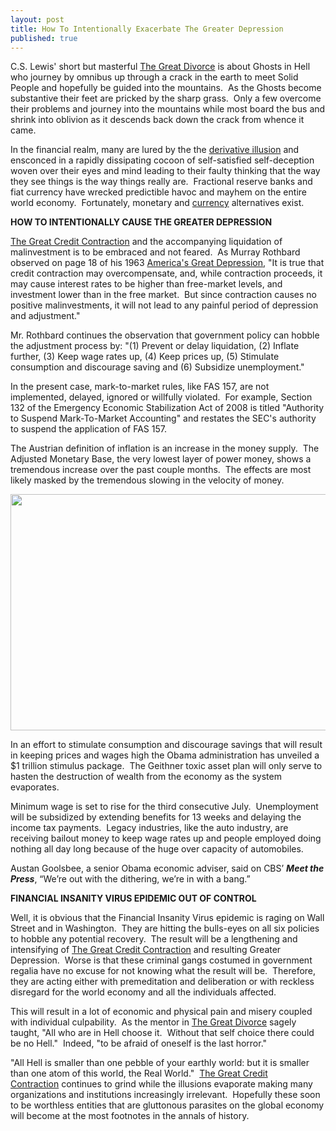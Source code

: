 ```yaml
---
layout: post
title: How To Intentionally Exacerbate The Greater Depression
published: true
---
```

<p>C.S. Lewis' short but masterful <a href="https://www.amazon.com/dp/0060652950?tag=run07-20&amp;camp=0&amp;creative=0&amp;linkCode=as4&amp;creativeASIN=0060652950&amp;adid=10D7S6N8CPGKYP417E6T&amp;" target="_blank">The Great Divorce</a> is about Ghosts in Hell who journey by omnibus up through a crack in the earth to meet Solid People and hopefully be guided into the mountains.  As the Ghosts become substantive their feet are pricked by the sharp grass.  Only a few overcome their problems and journey into the mountains while most board the bus and shrink into oblivion as it descends back down the crack from whence it came.</p>
<p>In the financial realm, many are lured by the the <a href="http://www.runtogold.com/2008/10/derivative-illusion/" target="_blank">derivative illusion</a> and ensconced in a rapidly dissipating cocoon of self-satisfied self-deception woven over their eyes and mind leading to their faulty thinking that the way they see things is the way things really are.  Fractional reserve banks and fiat currency have wrecked predictible havoc and mayhem on the entire world economy.  Fortunately, monetary and <a href="http://www.runtogold.com/goldmoney" target="_blank">currency</a> alternatives exist.</p>
<p><strong>HOW TO INTENTIONALLY CAUSE THE GREATER DEPRESSION</strong></p>
<p><a href="http://www.creditcontraction.com" target="_blank">The Great Credit Contraction</a> and the accompanying liquidation of malinvestment is to be embraced and not feared.  As Murray Rothbard observed on page 18 of his 1963 <a href="https://www.amazon.com/dp/0945466056?tag=run07-20&amp;camp=0&amp;creative=0&amp;linkCode=as4&amp;creativeASIN=0945466056&amp;adid=17ECQVBRFB3C15R0P54V&amp;" target="_blank">America's Great Depression</a>, "It is true that credit contraction may overcompensate, and, while contraction proceeds, it may cause interest rates to be higher than free-market levels, and investment lower than in the free market.  But since contraction causes no positive malinvestments, it will not lead to any painful period of depression and adjustment."</p>
<p>Mr. Rothbard continues the observation that government policy can hobble the adjustment process by: "(1) Prevent or delay liquidation, (2) Inflate further, (3) Keep wage rates up, (4) Keep prices up, (5) Stimulate consumption and discourage saving and (6) Subsidize unemployment."</p>
<p>In the present case, mark-to-market rules, like FAS 157, are not implemented, delayed, ignored or willfully violated.  For example, Section 132 of the Emergency Economic Stabilization Act of 2008 is titled "Authority to Suspend Mark-To-Market Accounting" and restates the SEC's authority to suspend the application of FAS 157.</p>
<p>The Austrian definition of inflation is an increase in the money supply.  The Adjusted Monetary Base, the very lowest layer of power money, shows a tremendous increase over the past couple months.  The effects are most likely masked by the tremendous slowing in the velocity of money.</p>
<p><a href="http://research.stlouisfed.org/fred2/series/AMBNS"><img class="aligncenter" title="Adjusted Monetary Base" src="{{ site.baseurl }}/images/AMBF1609.jpg" alt="" width="630" height="378" /></a></p>
<p>In an effort to stimulate consumption and discourage savings that will result in keeping prices and wages high the Obama administration has unveiled a $1 trillion stimulus package.  The Geithner toxic asset plan will only serve to hasten the destruction of wealth from the economy as the system evaporates.</p>
<p>Minimum wage is set to rise for the third consecutive July.  Unemployment will be subsidized by extending benefits for 13 weeks and delaying the income tax payments.  Legacy industries, like the auto industry, are receiving bailout money to keep wage rates up and people employed doing nothing all day long because of the huge over capacity of automobiles.</p>
<p>Austan Goolsbee, a senior Obama economic adviser, said on CBS’ <strong><em>Meet the Press</em></strong>, “We’re out with the dithering, we’re in with a bang.”</p>
<p><strong>FINANCIAL INSANITY VIRUS EPIDEMIC OUT OF CONTROL</strong></p>
<p>Well, it is obvious that the Financial Insanity Virus epidemic is raging on Wall Street and in Washington.  They are hitting the bulls-eyes on all six policies to hobble any potential recovery.  The result will be a lengthening and intensifying of <a href="http://www.creditcontraction.com" target="_blank">The Great Credit Contraction</a> and resulting Greater Depression.  Worse is that these criminal gangs costumed in government regalia have no excuse for not knowing what the result will be.  Therefore, they are acting either with premeditation and deliberation or with reckless disregard for the world economy and all the individuals affected.</p>
<p>This will result in a lot of economic and physical pain and misery coupled with individual culpability.  As the mentor in <a href="https://www.amazon.com/dp/0060652950?tag=run07-20&amp;camp=0&amp;creative=0&amp;linkCode=as4&amp;creativeASIN=0060652950&amp;adid=10D7S6N8CPGKYP417E6T&amp;" target="_blank">The Great Divorce</a> sagely taught, "All who are in Hell choose it.  Without that self choice there could be no Hell."  Indeed, "to be afraid of oneself is the last horror."</p>
<p>"All Hell is smaller than one pebble of your earthly world: but it is smaller than one atom of this world, the Real World."  <a href="http://www.creditcontraction.com" target="_blank">The Great Credit Contraction</a> continues to grind while the illusions evaporate making many organizations and institutions increasingly irrelevant.  Hopefully these soon to be worthless entities that are gluttonous parasites on the global economy will become at the most footnotes in the annals of history.</p>
